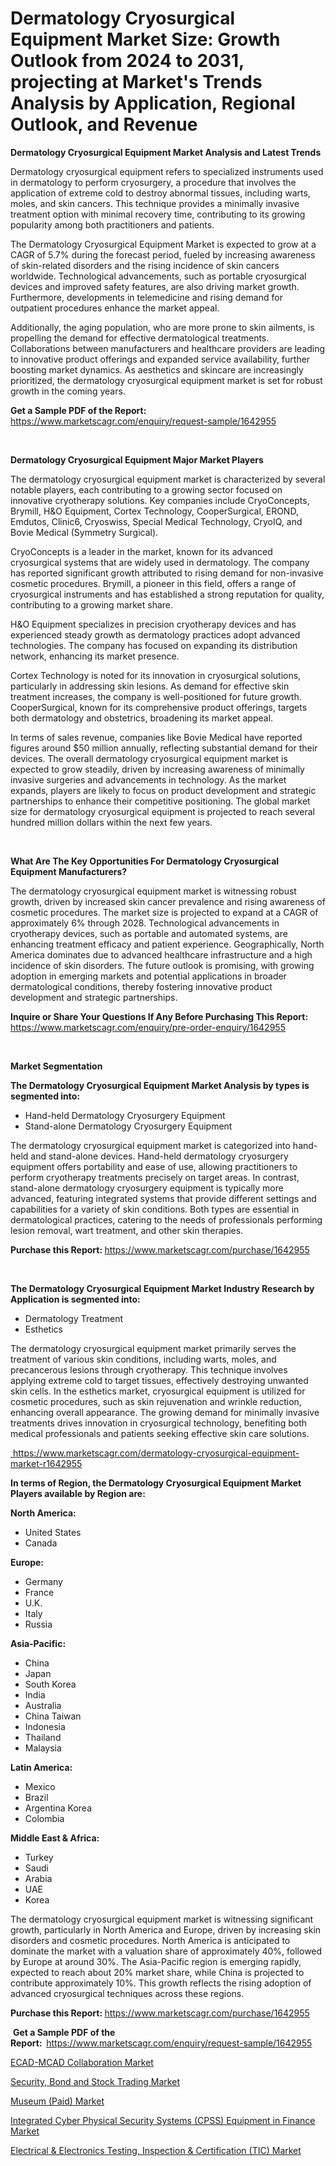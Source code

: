 <p><h1>Dermatology Cryosurgical Equipment Market Size: Growth Outlook from 2024 to 2031, projecting at Market's Trends Analysis by Application, Regional Outlook, and Revenue</h1></p><p><strong>Dermatology Cryosurgical Equipment Market Analysis and Latest Trends</strong></p>
<p><p>Dermatology cryosurgical equipment refers to specialized instruments used in dermatology to perform cryosurgery, a procedure that involves the application of extreme cold to destroy abnormal tissues, including warts, moles, and skin cancers. This technique provides a minimally invasive treatment option with minimal recovery time, contributing to its growing popularity among both practitioners and patients.</p><p>The Dermatology Cryosurgical Equipment Market is expected to grow at a CAGR of 5.7% during the forecast period, fueled by increasing awareness of skin-related disorders and the rising incidence of skin cancers worldwide. Technological advancements, such as portable cryosurgical devices and improved safety features, are also driving market growth. Furthermore, developments in telemedicine and rising demand for outpatient procedures enhance the market appeal. </p><p>Additionally, the aging population, who are more prone to skin ailments, is propelling the demand for effective dermatological treatments. Collaborations between manufacturers and healthcare providers are leading to innovative product offerings and expanded service availability, further boosting market dynamics. As aesthetics and skincare are increasingly prioritized, the dermatology cryosurgical equipment market is set for robust growth in the coming years.</p></p>
<p><strong>Get a Sample PDF of the Report:&nbsp;</strong> <a href="https://www.marketscagr.com/enquiry/request-sample/1642955?utm_campaign=1684&utm_medium=2&utm_source=Github&utm_content=ia&utm_term=23102024&utm_id=dermatology-cryosurgical-equipment">https://www.marketscagr.com/enquiry/request-sample/1642955</a></p>
<p>&nbsp;</p>
<p><strong>Dermatology Cryosurgical Equipment Major Market Players</strong></p>
<p><p>The dermatology cryosurgical equipment market is characterized by several notable players, each contributing to a growing sector focused on innovative cryotherapy solutions. Key companies include CryoConcepts, Brymill, H&O Equipment, Cortex Technology, CooperSurgical, EROND, Emdutos, Clinic6, Cryoswiss, Special Medical Technology, CryoIQ, and Bovie Medical (Symmetry Surgical).</p><p>CryoConcepts is a leader in the market, known for its advanced cryosurgical systems that are widely used in dermatology. The company has reported significant growth attributed to rising demand for non-invasive cosmetic procedures. Brymill, a pioneer in this field, offers a range of cryosurgical instruments and has established a strong reputation for quality, contributing to a growing market share.</p><p>H&O Equipment specializes in precision cryotherapy devices and has experienced steady growth as dermatology practices adopt advanced technologies. The company has focused on expanding its distribution network, enhancing its market presence.</p><p>Cortex Technology is noted for its innovation in cryosurgical solutions, particularly in addressing skin lesions. As demand for effective skin treatment increases, the company is well-positioned for future growth. CooperSurgical, known for its comprehensive product offerings, targets both dermatology and obstetrics, broadening its market appeal.</p><p>In terms of sales revenue, companies like Bovie Medical have reported figures around $50 million annually, reflecting substantial demand for their devices. The overall dermatology cryosurgical equipment market is expected to grow steadily, driven by increasing awareness of minimally invasive surgeries and advancements in technology. As the market expands, players are likely to focus on product development and strategic partnerships to enhance their competitive positioning. The global market size for dermatology cryosurgical equipment is projected to reach several hundred million dollars within the next few years.</p></p>
<p>&nbsp;</p>
<p><strong>What Are The Key Opportunities For Dermatology Cryosurgical Equipment Manufacturers?</strong></p>
<p><p>The dermatology cryosurgical equipment market is witnessing robust growth, driven by increased skin cancer prevalence and rising awareness of cosmetic procedures. The market size is projected to expand at a CAGR of approximately 6% through 2028. Technological advancements in cryotherapy devices, such as portable and automated systems, are enhancing treatment efficacy and patient experience. Geographically, North America dominates due to advanced healthcare infrastructure and a high incidence of skin disorders. The future outlook is promising, with growing adoption in emerging markets and potential applications in broader dermatological conditions, thereby fostering innovative product development and strategic partnerships.</p></p>
<p><strong>Inquire or Share Your Questions If Any Before Purchasing This Report:</strong> <a href="https://www.marketscagr.com/enquiry/pre-order-enquiry/1642955?utm_campaign=1684&utm_medium=2&utm_source=Github&utm_content=ia&utm_term=23102024&utm_id=dermatology-cryosurgical-equipment">https://www.marketscagr.com/enquiry/pre-order-enquiry/1642955</a></p>
<p>&nbsp;</p>
<p><strong>Market Segmentation</strong></p>
<p><strong>The Dermatology Cryosurgical Equipment Market Analysis by types is segmented into:</strong></p>
<p><ul><li>Hand-held Dermatology Cryosurgery Equipment</li><li>Stand-alone Dermatology Cryosurgery Equipment</li></ul></p>
<p><p>The dermatology cryosurgical equipment market is categorized into hand-held and stand-alone devices. Hand-held dermatology cryosurgery equipment offers portability and ease of use, allowing practitioners to perform cryotherapy treatments precisely on target areas. In contrast, stand-alone dermatology cryosurgery equipment is typically more advanced, featuring integrated systems that provide different settings and capabilities for a variety of skin conditions. Both types are essential in dermatological practices, catering to the needs of professionals performing lesion removal, wart treatment, and other skin therapies.</p></p>
<p><strong>Purchase this Report:&nbsp;</strong><a href="https://www.marketscagr.com/purchase/1642955?utm_campaign=1684&utm_medium=2&utm_source=Github&utm_content=ia&utm_term=23102024&utm_id=dermatology-cryosurgical-equipment">https://www.marketscagr.com/purchase/1642955</a></p>
<p>&nbsp;</p>
<p><strong>The Dermatology Cryosurgical Equipment Market Industry Research by Application is segmented into:</strong></p>
<p><ul><li>Dermatology Treatment</li><li>Esthetics</li></ul></p>
<p><p>The dermatology cryosurgical equipment market primarily serves the treatment of various skin conditions, including warts, moles, and precancerous lesions through cryotherapy. This technique involves applying extreme cold to target tissues, effectively destroying unwanted skin cells. In the esthetics market, cryosurgical equipment is utilized for cosmetic procedures, such as skin rejuvenation and wrinkle reduction, enhancing overall appearance. The growing demand for minimally invasive treatments drives innovation in cryosurgical technology, benefiting both medical professionals and patients seeking effective skin care solutions.</p></p>
<p><a href="https://www.marketscagr.com/dermatology-cryosurgical-equipment-market-r1642955?utm_campaign=1684&utm_medium=2&utm_source=Github&utm_content=ia&utm_term=23102024&utm_id=dermatology-cryosurgical-equipment">&nbsp;https://www.marketscagr.com/dermatology-cryosurgical-equipment-market-r1642955</a></p>
<p><strong>In terms of Region, the Dermatology Cryosurgical Equipment Market Players available by Region are:</strong></p>
<p>
    <p> <strong> North America: </strong>
        <ul>
            <li>United States</li>
            <li>Canada</li>
        </ul>
        </p> 
    <p> <strong> Europe: </strong>
        <ul>
            <li>Germany</li>
            <li>France</li>
            <li>U.K.</li>
            <li>Italy</li>
            <li>Russia</li>
        </ul>
        </p> 
    <p> <strong> Asia-Pacific: </strong>
        <ul>
            <li>China</li>
            <li>Japan</li>
            <li>South Korea</li>
            <li>India</li>
            <li>Australia</li>
            <li>China Taiwan</li>
            <li>Indonesia</li>
            <li>Thailand</li>
            <li>Malaysia</li>
        </ul>
        </p> 
    <p> <strong> Latin America: </strong>
        <ul>
            <li>Mexico</li>
            <li>Brazil</li>
            <li>Argentina Korea</li>
            <li>Colombia</li>
        </ul>
        </p> 
    <p> <strong> Middle East & Africa: </strong>
        <ul>
            <li>Turkey</li>
            <li>Saudi</li>
            <li>Arabia</li>
            <li>UAE</li>
            <li>Korea</li>
        </ul>
    </p>
    </p>
<p><p>The dermatology cryosurgical equipment market is witnessing significant growth, particularly in North America and Europe, driven by increasing skin disorders and cosmetic procedures. North America is anticipated to dominate the market with a valuation share of approximately 40%, followed by Europe at around 30%. The Asia-Pacific region is emerging rapidly, expected to reach about 20% market share, while China is projected to contribute approximately 10%. This growth reflects the rising adoption of advanced cryosurgical techniques across these regions.</p></p>
<p><strong>Purchase this Report: </strong><a href="https://www.marketscagr.com/purchase/1642955?utm_campaign=1684&utm_medium=2&utm_source=Github&utm_content=ia&utm_term=23102024&utm_id=dermatology-cryosurgical-equipment">https://www.marketscagr.com/purchase/1642955</a></p>
<p>&nbsp;<strong>Get a Sample PDF of the Report:&nbsp;&nbsp;</strong><a href="https://www.marketscagr.com/enquiry/request-sample/1642955?utm_campaign=1684&utm_medium=2&utm_source=Github&utm_content=ia&utm_term=23102024&utm_id=dermatology-cryosurgical-equipment">https://www.marketscagr.com/enquiry/request-sample/1642955</a></p>
<p><strong></strong></p>
<p><p><a href="https://www.linkedin.com/pulse/navigating-ecad-mcad-collaboration-market-expert-analysis-e7v5e?utm_campaign=1684&utm_medium=2&utm_source=Github&utm_content=ia&utm_term=23102024&utm_id=dermatology-cryosurgical-equipment">ECAD-MCAD Collaboration Market</a></p><p><a href="https://www.linkedin.com/pulse/insights-security-bond-stock-trading-market-size-which-expanding-xeo8e?utm_campaign=1684&utm_medium=2&utm_source=Github&utm_content=ia&utm_term=23102024&utm_id=dermatology-cryosurgical-equipment">Security, Bond and Stock Trading Market</a></p><p><a href="https://www.linkedin.com/pulse/museum-paid-market-matrix-applications-types-cagr-growth-kkddf?utm_campaign=1684&utm_medium=2&utm_source=Github&utm_content=ia&utm_term=23102024&utm_id=dermatology-cryosurgical-equipment">Museum (Paid) Market</a></p><p><a href="https://www.linkedin.com/pulse/integrated-cyber-physical-security-systems-cpss-equipment-cnboe?utm_campaign=1684&utm_medium=2&utm_source=Github&utm_content=ia&utm_term=23102024&utm_id=dermatology-cryosurgical-equipment">Integrated Cyber Physical Security Systems (CPSS) Equipment in Finance Market</a></p><p><a href="https://www.linkedin.com/pulse/electrical-electronics-testing-inspection-certification-zknxe?utm_campaign=1684&utm_medium=2&utm_source=Github&utm_content=ia&utm_term=23102024&utm_id=dermatology-cryosurgical-equipment">Electrical & Electronics Testing, Inspection & Certification (TIC) Market</a></p></p>